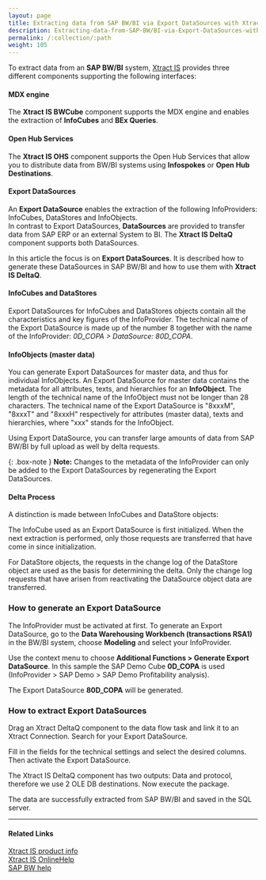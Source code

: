 ```yaml
---
layout: page
title: Extracting data from SAP BW/BI via Export DataSources with Xtract IS
description: Extracting-data-from-SAP-BW/BI-via-Export-DataSources-with-Xtract-IS
permalink: /:collection/:path
weight: 105
---
```


To extract data from an **SAP BW/BI** system, [Xtract IS](https://theobald-software.com/en/xtract-is-productinfo.html) provides three different components supporting the following interfaces:

#### MDX engine #### 

The **Xtract IS BWCube** component supports the MDX engine and enables the extraction of **InfoCubes** and **BEx Queries**.


#### Open Hub Services ####

The **Xtract IS OHS** component supports the Open Hub Services that allow you to distribute data from BW/BI systems using **Infospokes** or **Open Hub Destinations**.

#### Export DataSources ####

An **Export DataSource** enables the extraction of the following InfoProviders: InfoCubes, DataStores and InfoObjects. <br>
In contrast to Export DataSources, **DataSources** are provided to transfer data from SAP ERP or an external System to BI. The **Xtract IS DeltaQ** component supports both DataSources. <br>

In this article the focus is on **Export DataSources**. It is described how to generate these DataSources in SAP BW/BI and how to use them with **Xtract IS DeltaQ**.


#### InfoCubes and DataStores ####

Export DataSources for InfoCubes and DataStores objects contain all the characteristics and key figures of the InfoProvider. The technical name of the Export DataSource is made up of the number 8 together with the name of the
InfoProvider: *0D_COPA > DataSource: 80D_COPA*.

#### InfoObjects (master data) ####

You can generate Export DataSources for master data, and thus for individual InfoObjects. An Export DataSource for master data contains the metadata for all attributes, texts, and hierarchies for 
an **InfoObject**. The length of the technical name of the InfoObject must not be longer than 28 characters. The technical name of the Export DataSource is "8xxxM", "8xxxT" and "8xxxH" respectively for attributes (master data), 
texts and hierarchies, where "xxx" stands for the InfoObject. <br>

Using Export DataSource, you can transfer large amounts of data from SAP BW/BI by full upload as well by delta requests. 

{: .box-note }
**Note:** Changes to the metadata of the InfoProvider can only be added to the Export DataSources by regenerating the Export DataSources.

#### Delta Process ####

A distinction is made between InfoCubes and DataStore objects:

The InfoCube used as an Export DataSource is first initialized. When the next extraction is performed, only those requests are transferred that have come in since initialization.

For DataStore objects, the requests in the change log of the DataStore object are used as the basis for determining the delta. Only the change log requests that have arisen from reactivating the DataSource object data are transferred.

### How to generate an Export DataSource ###

The InfoProvider must be activated at first. To generate an Export DataSource, go to the **Data Warehousing Workbench (transactions RSA1)** in the BW/BI system, choose **Modeling** and select your InfoProvider. <br>

Use the context menu to choose **Additional Functions > Generate Export DataSource**. In this sample the SAP Demo Cube **0D_COPA** is used (InfoProvider > SAP Demo > SAP Demo Profitability analysis). <br>

The Export DataSource **80D_COPA** will be generated.

### How to extract Export DataSources ###

Drag an Xtract DeltaQ component to the data flow task and link it to an Xtract Connection. Search for your Export DataSource.

Fill in the fields for the technical settings and select the desired columns. Then activate the Export DataSource.

The Xtract IS DeltaQ component has two outputs: Data and protocol, therefore we use 2 OLE DB destinations. Now execute the package.

The data are successfully extracted from SAP BW/BI and saved in the SQL server.

***********

#### Related Links ####

[Xtract IS product info](https://theobald-software.com/en/xtract-is-productinfo.html) <br>
[Xtract IS OnlineHelp](https://help.theobald-software.com/en/xtract-is/) <br>
[SAP BW help](http://help.sap.com/saphelp_nw70/helpdata/en/4e/4a75b87fe211d4b2c50050da4c74dc/frameset.htm) <br>